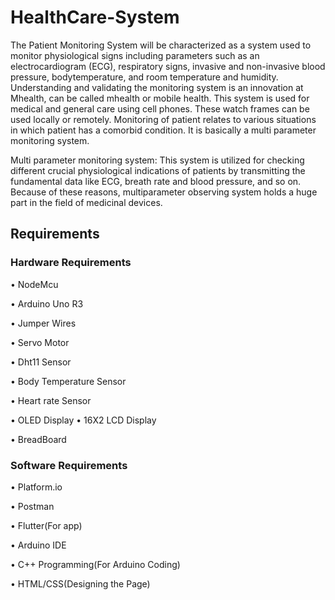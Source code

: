 # HealthCare-System

The Patient Monitoring System will be characterized as a system used to monitor
physiological signs including parameters such as an electrocardiogram (ECG),
respiratory signs, invasive and non-invasive blood pressure, bodytemperature, and
room temperature and humidity. Understanding and validating the monitoring
system is an innovation at Mhealth, can be called mhealth or mobile health. This
system is used for medical and general care using cell phones. These watch frames
can be used locally or remotely. Monitoring of patient relates to various situations
in which patient has a comorbid condition. It is basically a multi parameter monitoring system.

Multi parameter monitoring system: This system is utilized for
checking different crucial physiological indications of patients by transmitting the
fundamental data like ECG, breath rate and blood pressure, and so on.
Because of these reasons, multiparameter observing system holds a huge part in the
field of medicinal devices. 

## Requirements
### Hardware Requirements

• NodeMcu

• Arduino Uno R3

• Jumper Wires

• Servo Motor

• Dht11 Sensor

• Body Temperature Sensor

• Heart rate Sensor

• OLED Display
• 16X2 LCD Display

• BreadBoard

### Software Requirements

• Platform.io

• Postman

• Flutter(For app)

• Arduino IDE

• C++ Programming(For Arduino Coding)

• HTML/CSS(Designing the Page)

